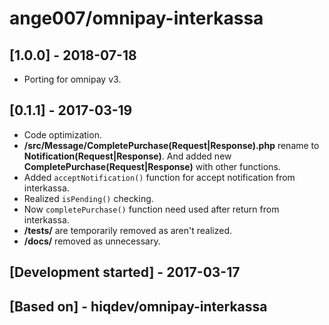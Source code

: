 # ange007/omnipay-interkassa

## [1.0.0] - 2018-07-18

- Porting for omnipay v3.

## [0.1.1] - 2017-03-19

- Code optimization.
- **/src/Message/CompletePurchase(Request|Response).php** rename to **Notification(Request|Response)**. And added new **CompletePurchase(Request|Response)** with other functions.
- Added `acceptNotification()` function for accept notification from interkassa.
- Realized `isPending()` checking.
- Now `completePurchase()` function need used after return from interkassa.
- **/tests/** are temporarily removed as aren't realized.
- **/docs/** removed as unnecessary.

## [Development started] - 2017-03-17
## [Based on] - hiqdev/omnipay-interkassa